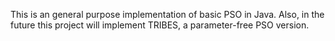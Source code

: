 This is an general purpose implementation of basic PSO in Java. Also, in the future this project will implement TRIBES, a parameter-free PSO version.